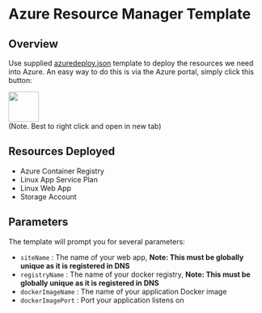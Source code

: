 # Azure Resource Manager Template

## Overview

Use supplied [azuredeploy.json](azuredeploy.json) template to deploy the resources we need into Azure. An easy way to do this is via the Azure portal, simply click this button:  
  
<a href="https://portal.azure.com/#create/Microsoft.Template/uri/https%3A%2F%2Fraw.githubusercontent.com%2Fbenc-uk%2Fazure-node-docker-paas%2Fmaster%2Farm%2Fazuredeploy.json" target="_blank"><img height='60px' src="https://raw.githubusercontent.com/benc-uk/azure-node-docker-paas/master/arm/azuredeploy.png"/></a>  
(Note. Best to right click and open in new tab)

## Resources Deployed
* Azure Container Registry
* Linux App Service Plan
* Linux Web App
* Storage Account

## Parameters
The template will prompt you for several parameters:
* `siteName` : The name of your web app, **Note: This must be globally unique as it is registered in DNS** 
* `registryName` : The name of your docker registry, **Note: This must be globally unique as it is registered in DNS**  
* `dockerImageName` : The name of your application Docker image 
* `dockerImagePort` : Port your application listens on
